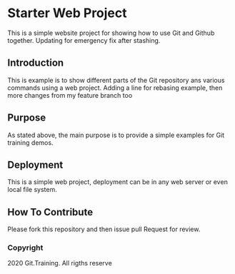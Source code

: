 # Starter Web Project

This is a simple website project for 
showing how to use Git and Github together.
Updating for emergency fix after stashing.

## Introduction

This is example is to show different parts 
of the Git repository ans various commands 
using a web project.
Adding a line for rebasing example, 
then more changes from my feature branch too

## Purpose

As stated above, the main purpose is to
provide a simple examples for Git training
demos.

## Deployment

This is a simple web project, deployment
can be in any web server or even local
file system.

## How To Contribute

Please fork this repository and then issue pull Request
for review.

### Copyright

2020 Git.Training. All rigths reserve